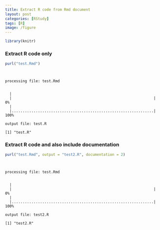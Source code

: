 ```yaml
---
title: Extract R code from Rmd document
layout: post
categories: [RStudy]
tags: [R]
image: /figure
---
```


```r
library(knitr)
```


### Extract R code only


```r
purl("test.Rmd")
```

```


processing file: test.Rmd
```

```
  |                                                                         |                                                                 |   0%  |                                                                         |.................................................................| 100%
```

```
output file: test.R
```

```
[1] "test.R"
```


###  Extract R code and also include documentation


```r
purl("test.Rmd", output = "test2.R", documentation = 2)
```

```


processing file: test.Rmd
```

```
  |                                                                         |                                                                 |   0%  |                                                                         |.................................................................| 100%
```

```
output file: test2.R
```

```
[1] "test2.R"
```

